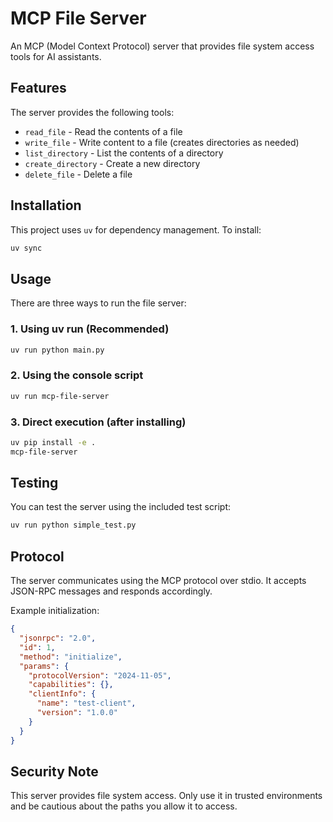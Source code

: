 # MCP File Server

An MCP (Model Context Protocol) server that provides file system access tools for AI assistants.

## Features

The server provides the following tools:
- `read_file` - Read the contents of a file
- `write_file` - Write content to a file (creates directories as needed)
- `list_directory` - List the contents of a directory
- `create_directory` - Create a new directory
- `delete_file` - Delete a file

## Installation

This project uses `uv` for dependency management. To install:

```bash
uv sync
```

## Usage

There are three ways to run the file server:

### 1. Using uv run (Recommended)
```bash
uv run python main.py
```

### 2. Using the console script
```bash
uv run mcp-file-server
```

### 3. Direct execution (after installing)
```bash
uv pip install -e .
mcp-file-server
```

## Testing

You can test the server using the included test script:

```bash
uv run python simple_test.py
```

## Protocol

The server communicates using the MCP protocol over stdio. It accepts JSON-RPC messages and responds accordingly.

Example initialization:
```json
{
  "jsonrpc": "2.0",
  "id": 1,
  "method": "initialize",
  "params": {
    "protocolVersion": "2024-11-05",
    "capabilities": {},
    "clientInfo": {
      "name": "test-client",
      "version": "1.0.0"
    }
  }
}
```

## Security Note

This server provides file system access. Only use it in trusted environments and be cautious about the paths you allow it to access.